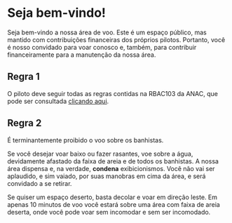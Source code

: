 # Seja bem-vindo!

Seja bem-vindo a nossa área de voo. Este é um espaço público, mas mantido com contribuições financeiras dos próprios pilotos. Portanto, você é nosso convidado para voar conosco e, também, para contribuir financeiramente para a manutenção da nossa área.

## Regra 1

O piloto deve seguir todas as regras contidas na RBAC103 da ANAC, que pode ser consultada [clicando aqui](https://www.anac.gov.br/assuntos/legislacao/legislacao-1/rbha-e-rbac/rbac/rbac-103/@@display-file/arquivo_norma/RBAC103_EMD00%20-%20Retificado.pdf).

## Regra 2

É terminantemente proibido o voo sobre os banhistas. 

Se você desejar voar baixo ou fazer rasantes, voe sobre a água, devidamente afastado da faixa de areia e de todos os banhistas. A nossa área dispensa e, na verdade, **condena** exibicionismos. Você não vai ser aplaudido, e sim vaiado, por suas manobras em cima da área, e será convidado a se retirar.

Se quiser um espaço deserto, basta decolar e voar em direção leste. Em apenas 10 minutos de voo você estará sobre uma área com faixa de areia deserta, onde você pode voar sem incomodar e sem ser incomodado. 


